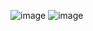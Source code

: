![image](https://github.com/user-attachments/assets/02191348-1910-4fb1-b274-80b7796c5e81)
![image](https://github.com/user-attachments/assets/949363da-02bd-44a6-b6e1-148fb6ab4d51)
